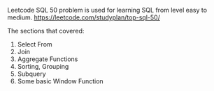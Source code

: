 Leetcode SQL 50 problem is used for learning SQL from level easy to medium.
https://leetcode.com/studyplan/top-sql-50/

The sections that covered:
1. Select From
2. Join 
3. Aggregate Functions
4. Sorting, Grouping
5. Subquery
6. Some basic Window Function 
